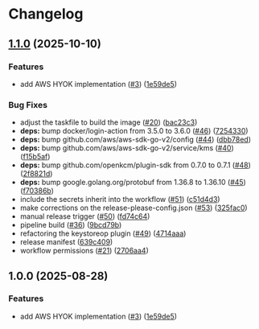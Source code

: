 # Changelog

## [1.1.0](https://github.com/openkcm/keystore-plugins/compare/v1.0.0...v1.1.0) (2025-10-10)


### Features

* add AWS HYOK implementation ([#3](https://github.com/openkcm/keystore-plugins/issues/3)) ([1e59de5](https://github.com/openkcm/keystore-plugins/commit/1e59de5b29c79506174c55d54ddc6fe290cacb13))


### Bug Fixes

* adjust the taskfile to build the image ([#20](https://github.com/openkcm/keystore-plugins/issues/20)) ([bac23c3](https://github.com/openkcm/keystore-plugins/commit/bac23c3c702acdc49d9646c8c1234d80245a2c08))
* **deps:** bump docker/login-action from 3.5.0 to 3.6.0 ([#46](https://github.com/openkcm/keystore-plugins/issues/46)) ([7254330](https://github.com/openkcm/keystore-plugins/commit/7254330525b6fde931cd038be1418a715b5a3d90))
* **deps:** bump github.com/aws/aws-sdk-go-v2/config ([#44](https://github.com/openkcm/keystore-plugins/issues/44)) ([dbb78ed](https://github.com/openkcm/keystore-plugins/commit/dbb78ed34281f6b43e0f79859268c27ca3f586e6))
* **deps:** bump github.com/aws/aws-sdk-go-v2/service/kms ([#40](https://github.com/openkcm/keystore-plugins/issues/40)) ([f15b5af](https://github.com/openkcm/keystore-plugins/commit/f15b5afc896399750258afa51173d79f23a00883))
* **deps:** bump github.com/openkcm/plugin-sdk from 0.7.0 to 0.7.1 ([#48](https://github.com/openkcm/keystore-plugins/issues/48)) ([2f8821d](https://github.com/openkcm/keystore-plugins/commit/2f8821d8d6f7ae85e1162dd7808eb827d89b3fc6))
* **deps:** bump google.golang.org/protobuf from 1.36.8 to 1.36.10 ([#45](https://github.com/openkcm/keystore-plugins/issues/45)) ([f70386b](https://github.com/openkcm/keystore-plugins/commit/f70386b05fc5542e0d6b01da62372c22b412b4ce))
* include the secrets inherit into the workflow ([#51](https://github.com/openkcm/keystore-plugins/issues/51)) ([c51d4d3](https://github.com/openkcm/keystore-plugins/commit/c51d4d37c9ed0a802a06913cfcd7fb5a11749e98))
* make corrections on the release-please-config.json ([#53](https://github.com/openkcm/keystore-plugins/issues/53)) ([325fac0](https://github.com/openkcm/keystore-plugins/commit/325fac0bfae004d50da282d84345bb5250db2592))
* manual release trigger ([#50](https://github.com/openkcm/keystore-plugins/issues/50)) ([fd74c64](https://github.com/openkcm/keystore-plugins/commit/fd74c647049253ce89fde876a69d3767ab5ae2be))
* pipeline build ([#36](https://github.com/openkcm/keystore-plugins/issues/36)) ([9bcd79b](https://github.com/openkcm/keystore-plugins/commit/9bcd79b3c496d3cab7e3582c68797c15a8fc797b))
* refactoring the keystoreop plugin ([#49](https://github.com/openkcm/keystore-plugins/issues/49)) ([4714aaa](https://github.com/openkcm/keystore-plugins/commit/4714aaa45eca7b1c95c7d7224ef86b87a249eb08))
* release manifest ([639c409](https://github.com/openkcm/keystore-plugins/commit/639c4099ed4fd3b228839b59ad2e4f8305c31db5))
* workflow permissions ([#21](https://github.com/openkcm/keystore-plugins/issues/21)) ([2706aa4](https://github.com/openkcm/keystore-plugins/commit/2706aa499c21329bfbf4769ba3b5624add367f4e))

## 1.0.0 (2025-08-28)


### Features

* add AWS HYOK implementation ([#3](https://github.com/openkcm/keystore-plugins/issues/3)) ([1e59de5](https://github.com/openkcm/keystore-plugins/commit/1e59de5b29c79506174c55d54ddc6fe290cacb13))
